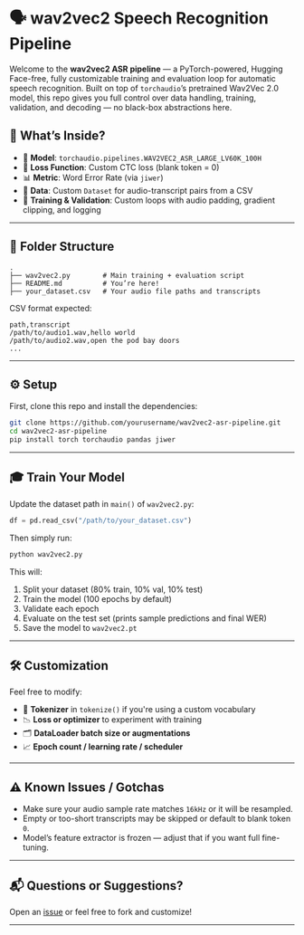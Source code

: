 
# 🗣️ wav2vec2 Speech Recognition Pipeline

Welcome to the **wav2vec2 ASR pipeline** — a PyTorch-powered, Hugging Face-free, fully customizable training and evaluation loop for automatic speech recognition. Built on top of `torchaudio`’s pretrained Wav2Vec 2.0 model, this repo gives you full control over data handling, training, validation, and decoding — no black-box abstractions here.

## 🚀 What’s Inside?

- 🧠 **Model**: `torchaudio.pipelines.WAV2VEC2_ASR_LARGE_LV60K_100H`
- 🧾 **Loss Function**: Custom CTC loss (blank token = 0)
- 📊 **Metric**: Word Error Rate (via `jiwer`)
- 📁 **Data**: Custom `Dataset` for audio-transcript pairs from a CSV
- 🔁 **Training & Validation**: Custom loops with audio padding, gradient clipping, and logging

---

## 📂 Folder Structure

```
.
├── wav2vec2.py        # Main training + evaluation script
├── README.md          # You’re here!
├── your_dataset.csv   # Your audio file paths and transcripts
```

CSV format expected:
```csv
path,transcript
/path/to/audio1.wav,hello world
/path/to/audio2.wav,open the pod bay doors
...
```

---

## ⚙️ Setup

First, clone this repo and install the dependencies:

```bash
git clone https://github.com/yourusername/wav2vec2-asr-pipeline.git
cd wav2vec2-asr-pipeline
pip install torch torchaudio pandas jiwer
```

---

## 🎓 Train Your Model

Update the dataset path in `main()` of `wav2vec2.py`:

```python
df = pd.read_csv("/path/to/your_dataset.csv")
```

Then simply run:

```bash
python wav2vec2.py
```

This will:
1. Split your dataset (80% train, 10% val, 10% test)
2. Train the model (100 epochs by default)
3. Validate each epoch
4. Evaluate on the test set (prints sample predictions and final WER)
5. Save the model to `wav2vec2.pt`

---


## 🛠️ Customization

Feel free to modify:
- 🔡 **Tokenizer** in `tokenize()` if you're using a custom vocabulary
- 📉 **Loss or optimizer** to experiment with training
- 🗂️ **DataLoader batch size or augmentations**
- 📈 **Epoch count / learning rate / scheduler**

---

## ⚠️ Known Issues / Gotchas

- Make sure your audio sample rate matches `16kHz` or it will be resampled.
- Empty or too-short transcripts may be skipped or default to blank token `0`.
- Model’s feature extractor is frozen — adjust that if you want full fine-tuning.

---

## 📬 Questions or Suggestions?

Open an [issue](https://github.com/yourusername/wav2vec2-asr-pipeline/issues) or feel free to fork and customize!

---
